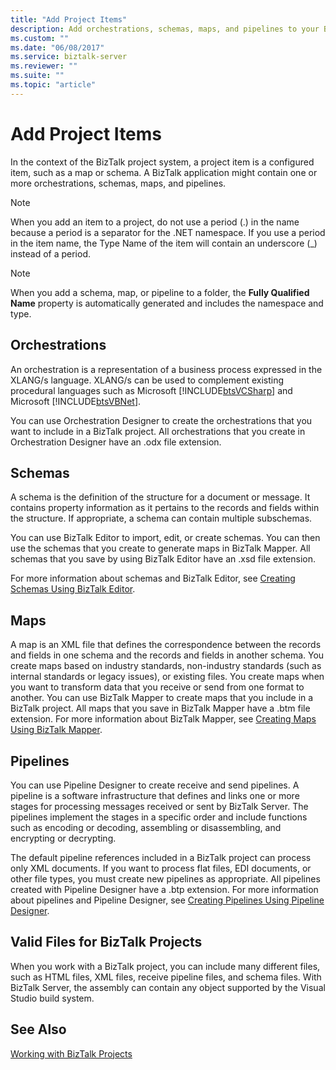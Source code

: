 ```yaml
---
title: "Add Project Items"
description: Add orchestrations, schemas, maps, and pipelines to your BizTalk Server project in Visual Studio
ms.custom: ""
ms.date: "06/08/2017"
ms.service: biztalk-server
ms.reviewer: ""
ms.suite: ""
ms.topic: "article"
---
```

# Add Project Items
In the context of the BizTalk project system, a project item is a configured item, such as a map or schema. A BizTalk application might contain one or more orchestrations, schemas, maps, and pipelines.  
  
> [!NOTE]
>  When you add an item to a project, do not use a period (.) in the name because a period is a separator for the .NET namespace. If you use a period in the item name, the Type Name of the item will contain an underscore (_) instead of a period.  
  
> [!NOTE]
>  When you add a schema, map, or pipeline to a folder, the **Fully Qualified Name** property is automatically generated and includes the namespace and type.  
  
## Orchestrations  
 An orchestration is a representation of a business process expressed in the XLANG/s language. XLANG/s can be used to complement existing procedural languages such as Microsoft [!INCLUDE[btsVCSharp](../includes/btsvcsharp-md.md)] and Microsoft [!INCLUDE[btsVBNet](../includes/btsvbnet-md.md)].  
  
 You can use Orchestration Designer to create the orchestrations that you want to include in a BizTalk project. All orchestrations that you create in Orchestration Designer have an .odx file extension.  
  
## Schemas  
 A schema is the definition of the structure for a document or message. It contains property information as it pertains to the records and fields within the structure. If appropriate, a schema can contain multiple subschemas.  
  
 You can use BizTalk Editor to import, edit, or create schemas. You can then use the schemas that you create to generate maps in BizTalk Mapper. All schemas that you save by using BizTalk Editor have an .xsd file extension.  
  
 For more information about schemas and BizTalk Editor, see [Creating Schemas Using BizTalk Editor](../core/creating-schemas-using-biztalk-editor.md).  
  
## Maps  
 A map is an XML file that defines the correspondence between the records and fields in one schema and the records and fields in another schema. You create maps based on industry standards, non-industry standards (such as internal standards or legacy issues), or existing files. You create maps when you want to transform data that you receive or send from one format to another. You can use BizTalk Mapper to create maps that you include in a BizTalk project. All maps that you save in BizTalk Mapper have a .btm file extension. For more information about BizTalk Mapper, see [Creating Maps Using BizTalk Mapper](../core/creating-maps-using-biztalk-mapper.md).  
  
## Pipelines  
 You can use Pipeline Designer to create receive and send pipelines. A pipeline is a software infrastructure that defines and links one or more stages for processing messages received or sent by BizTalk Server. The pipelines implement the stages in a specific order and include functions such as encoding or decoding, assembling or disassembling, and encrypting or decrypting.  
  
 The default pipeline references included in a BizTalk project can process only XML documents. If you want to process flat files, EDI documents, or other file types, you must create new pipelines as appropriate. All pipelines created with Pipeline Designer have a .btp extension. For more information about pipelines and Pipeline Designer, see [Creating Pipelines Using Pipeline Designer](../core/creating-pipelines-using-pipeline-designer.md).  
  
## Valid Files for BizTalk Projects  
 When you work with a BizTalk project, you can include many different files, such as HTML files, XML files, receive pipeline files, and schema files. With BizTalk Server, the assembly can contain any object supported by the Visual Studio build system.  
  
## See Also  
 [Working with BizTalk Projects](../core/working-with-biztalk-projects.md)